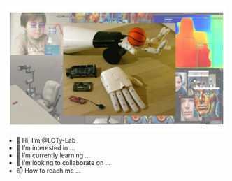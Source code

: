 <p align="center">
<img src="gcover2.gif" width="800" />
</p>

- 👋 Hi, I’m @LCTy-Lab
- 👀 I’m interested in ...
- 🌱 I’m currently learning ...
- 💞️ I’m looking to collaborate on ...
- 📫 How to reach me ...

<!---
LCTy-Lab/LCTy-Lab is a ✨ special ✨ repository because its `README.md` (this file) appears on your GitHub profile.
You can click the Preview link to take a look at your changes.
--->

